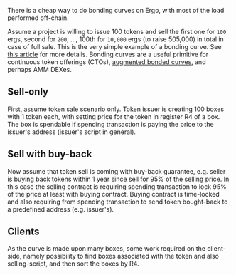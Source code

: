 There is a cheap way to do bonding curves on Ergo, with most of the load performed off-chain.

Assume a project is willing to issue 100 tokens and sell the first one for `100` ergs, second for `200`, ..., 100th for `10,000` ergs (to raise 505,000) in total in case of full sale. This is the very simple example of a bonding curve. See [this article](https://blog.relevant.community/bonding-curves-in-depth-intuition-parametrization-d3905a681e0a) for more details. Bonding curves are a useful primitive for continuous token offerings (CTOs), [augmented bonded curves](https://medium.com/giveth/deep-dive-augmented-bonding-curves-3f1f7c1fa751), and perhaps AMM DEXes. 

Sell-only 
-------------

First, assume token sale scenario only. Token issuer is creating 100 boxes with 1 token each, with setting price for the token in register R4 of a box. The box is spendable if spending transaction is paying the price to the issuer's address (issuer's script in general). 


Sell with buy-back
--------------------------

Now assume that token sell is coming with buy-back guarantee, e.g. seller is buying back tokens within 1 year since sell for 95% of the selling price. In this case the selling contract is requiring spending transaction to lock 95% of the price at least with buying contract. Buying contract is time-locked and also requiring from spending transaction to send token bought-back to a predefined address (e.g. issuer's).


Clients
----------

As the curve is made upon many boxes, some work required on the client-side, namely possibility to find boxes associated with the token and also selling-script, and then sort the boxes by R4.
